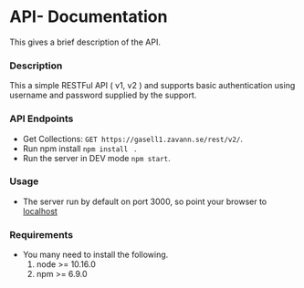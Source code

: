 API- Documentation
=====================================

This gives a brief description of the API.


### Description
This a simple RESTFul API ( v1, v2 ) and supports basic authentication using username and password supplied by the support.


### API Endpoints

  * Get Collections: `GET https://gasell1.zavann.se/rest/v2/`.
  * Run npm install `npm install ` .
  * Run the server in DEV mode `npm start`.  
  
### Usage
  
  * The server run by default on port 3000, so point your browser to [localhost](http://localhost:3000)
  
### Requirements

   * You many need to install the following.
     1. node >= 10.16.0
     2. npm >= 6.9.0
